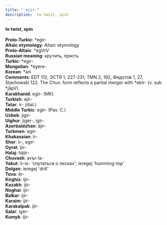 ```yaml
---
title: " ejir-"
description:  to twist, spin
---
```

<p data-pagefind-weight="0.5">
<strong> to twist, spin</strong><br><br>
<strong>Proto-Turkic</strong>:  *egir-<br>
<strong>Altaic etymology</strong>:  Altaic etymology<br>
<strong> Proto-Altaic</strong>:  *egVrV<br>
<strong>Russian meaning</strong>:  крутить, прясть<br>
<strong>Turkic</strong>:  *egir-<br>
<strong>Mongolian</strong>:  *eɣere-<br>
<strong>Korean</strong>:  *ǝ̀rɨ̀<br>
<strong>Comments</strong>:  EDT 112, ЭСТЯ 1, 227-231, TMN 2, 192, Федотов 1, 27, Stachowski 122. The Chuv. form reflects a partial merger with *ebir- (v. sub *i̯ằpV).<br>
<strong>Karakhanid</strong>:  egir- (MK)<br>
<strong>Turkish</strong>:  ejir-<br>
<strong>Tatar</strong>:  ir- (dial.)<br>
<strong>Middle Turkic</strong>:  egir- (Pav. C.)<br>
<strong>Uzbek</strong>:  jigir-<br>
<strong>Uighur</strong>:  jiger-, igir-<br>
<strong>Azerbaidzhan</strong>:  äjir-<br>
<strong>Turkmen</strong>:  egir-<br>
<strong>Khakassian</strong>:  īr-<br>
<strong>Shor</strong>:  īr-, egir-<br>
<strong>Oyrat</strong>:  ijir-<br>
<strong>Halaj</strong>:  häjir-<br>
<strong>Chuvash</strong>:  avъr-la-<br>
<strong>Yakut</strong>:  īr-is- 'спутаться о лесках'; ieregej 'humming-top'<br>
<strong>Dolgan</strong>:  ieregej 'drill'<br>
<strong>Tuva</strong>:  ēr-<br>
<strong>Kirghiz</strong>:  ijir-<br>
<strong>Kazakh</strong>:  ijir-<br>
<strong>Noghai</strong>:  ijir-<br>
<strong>Balkar</strong>:  ijir-<br>
<strong>Karaim</strong>:  ijir-<br>
<strong>Karakalpak</strong>:  ijir-<br>
<strong>Salar</strong>:  iɣer-<br>
<strong>Kumyk</strong>:  ijir-<br>

</p>
